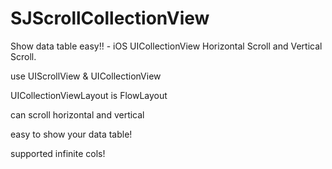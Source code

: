 SJScrollCollectionView
======================

Show data table easy!! - iOS UICollectionView Horizontal Scroll and Vertical Scroll.

use UIScrollView & UICollectionView

UICollectionViewLayout is FlowLayout

can scroll horizontal and vertical

easy to show your data table!



supported infinite cols!
